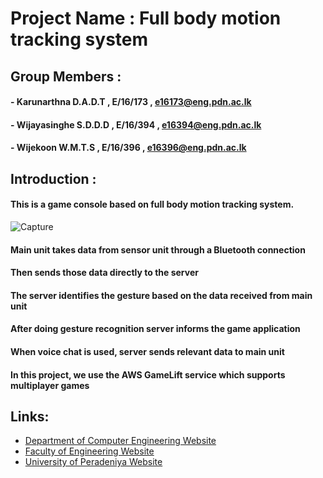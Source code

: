  # Project Name : Full body motion tracking system
 
 ## Group Members :
 #### - Karunarthna D.A.D.T , E/16/173 , e16173@eng.pdn.ac.lk
 #### - Wijayasinghe S.D.D.D , E/16/394 , e16394@eng.pdn.ac.lk
 #### - Wijekoon W.M.T.S , E/16/396 , e16396@eng.pdn.ac.lk
 
 ## Introduction :
 
 #### This is a game console based on full body motion tracking system.
 
 ![Capture](https://user-images.githubusercontent.com/67902627/96344246-c2e85e00-10b7-11eb-88a1-70949e9012bc.PNG)
 
 
 #### Main unit takes data from sensor unit through a Bluetooth connection
 #### Then sends those data directly to the server
 #### The server identifies the gesture based on the data received from main unit

 #### After doing gesture recognition server informs the game application
 #### When voice chat is used, server sends relevant data to main unit
 #### In this project, we use the AWS GameLift service which supports multiplayer games


 

## Links:
- [Department of Computer Engineering Website](http://www.ce.pdn.ac.lk/) 
- [Faculty of Engineering Website](https://eng.pdn.ac.lk/) 
- [University of Peradeniya Website](https://www.pdn.ac.lk/)

